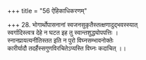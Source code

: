 +++
title = "56 ऐहिकाधिकरणम्"

+++
28. भोगार्थोपासनानां स्वजनसुकृतैस्तत्क्षणादुद्भवस्स्यात्  
 स्वर्गादिस्त्वत्र देहे न घटत इह तु स्वान्तशुद्ध्योपपत्तिः ।  
 स्नानप्रायत्यनीतिस्तत इति न पुरो विघ्नसम्भावनोक्तेः  
 कारीर्यादौ तदर्हैस्सगुणविरचितेऽप्यस्ति विघ्नः कदाचित् ।।